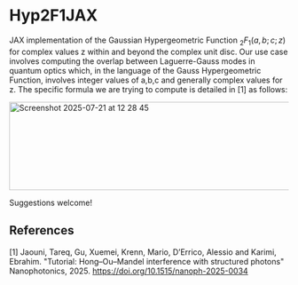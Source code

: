 # Hyp2F1JAX
JAX implementation of the Gaussian Hypergeometric Function $_2F_1(a,b;c;z)$ for complex values z within and beyond the complex unit disc. Our use case involves computing the overlap between Laguerre-Gauss modes in quantum optics which, in the language of the Gauss Hypergeometric Function, involves integer values of a,b,c and generally complex values for z. The specific formula we are trying to compute is detailed in [1] as follows: 

<img width="552" height="159" alt="Screenshot 2025-07-21 at 12 28 45" src="https://github.com/user-attachments/assets/9faf60b6-6949-4ac5-9125-716bb981e4f7" />

Suggestions welcome! 

References
---
[1] Jaouni, Tareq, Gu, Xuemei, Krenn, Mario, D’Errico, Alessio and Karimi, Ebrahim. "Tutorial: Hong–Ou–Mandel interference with structured photons" Nanophotonics, 2025. https://doi.org/10.1515/nanoph-2025-0034






